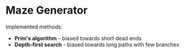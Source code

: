 # Maze Generator

Implemented methods:
* **Prim's algorithm** - biased towards short dead ends
* **Depth-first search** - biased towards long paths with few branches
